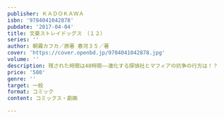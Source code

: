 ```yaml
---
publisher: ＫＡＤＯＫＡＷＡ
isbn: '9784041042878'
pubdate: '2017-04-04'
title: 文豪ストレイドッグス　（１２）
series: ''
author: 朝霧カフカ／原著 春河３５／著
cover: 'https://cover.openbd.jp/9784041042878.jpg'
volume: ''
description: 残された時間は48時間――激化する探偵社とマフィアの抗争の行方は！？
price: '580'
genre: ''
target: 一般
format: コミック
content: コミックス・劇画

---
```

